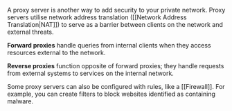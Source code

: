 
A proxy server is another way to add security to your private network. Proxy servers utilise network address translation ([[Network Address Translation|NAT]]) to serve as a barrier between clients on the network and external threats. 

**Forward proxies** handle queries from internal clients when they access resources external to the network. 

**Reverse proxies** function opposite of forward proxies; they handle requests from external systems to services on the internal network. 

Some proxy servers can also be configured with rules, like a [[Firewall]].  For example, you can create filters to block websites identified as containing malware.
